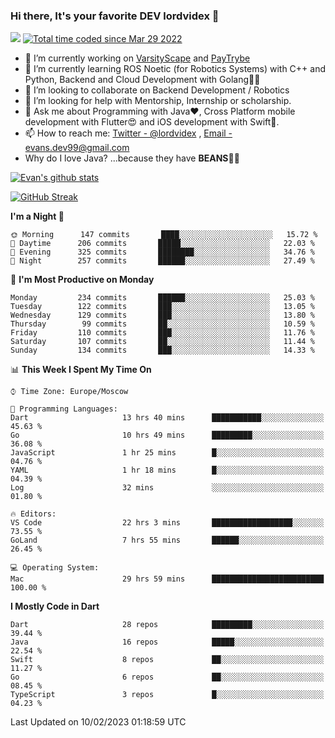 ### Hi there, It's your favorite DEV lordvidex 👋
<img src="https://komarev.com/ghpvc/?username=lordvidex&label=Views&color=blue&style=plastic" /> <a href="https://wakatime.com/@0e56db35-d16b-410a-acc0-4085055304bf"><img src="https://wakatime.com/badge/user/0e56db35-d16b-410a-acc0-4085055304bf.svg" alt="Total time coded since Mar 29 2022" /></a>

- 🔭 I’m currently working on [VarsityScape](https://varsityscape.com) and [PayTrybe](https://www.paytrybe.com)
- 🌱 I’m currently learning ROS Noetic (for Robotics Systems) with C++ and Python, Backend and Cloud Development with Golang🧙🏼
- 👯 I’m looking to collaborate on Backend Development / Robotics
- 🤔 I’m looking for help with Mentorship, Internship or scholarship.
- 💬 Ask me about Programming with Java❤️, Cross Platform mobile development with Flutter😍 and iOS development with Swift🚀.
- 📫 How to reach me: [Twitter - @lordvidex](https://twitter.com/lordvidex) , [Email - evans.dev99@gmail.com](mailto:evans.dev99@gmail.com?body=Hello%20Evans,)
- Why do I love Java? ...because they have **BEANS**🤤😋

<div>
<!-- <a href="https://github.com/lordvidex">
  <img src="https://github-readme-stats.vercel.app/api/top-langs/?username=lordvidex&theme=light" />
</a>    -->
<!-- [![Top Langs](https://github-readme-stats.vercel.app/api/top-langs/?username=lordvidex)](https://github.com/lordvidex/)  -->
<a href="https://github.com/lordvidex">
 <img src="https://github-readme-stats.vercel.app/api?username=lordvidex&show_icons=true&theme=light&line_height=27" alt="Evan's github stats"/>
</a>
</div>

[![GitHub Streak](https://github-readme-streak-stats.herokuapp.com?user=lordvidex&theme=github-dark&hide_border=true)](https://git.io/streak-stats)

<!--
  <a href="https://github.com/iampawan/FlutterExampleApps">
    <img align="center" src="https://github-readme-stats.vercel.app/api/pin/?username=iampawan&repo=FlutterExampleApps&theme=light" />

  </a>
  <a href="https://github.com/iampawan/VelocityX">
   <img align="center" src="https://github-readme-stats.vercel.app/api/pin/?username=iampawan&repo=VelocityX&theme=light" />
  </a>
-->
<!--START_SECTION:waka-->
**I'm a Night 🦉** 

```text
🌞 Morning      147 commits       ████░░░░░░░░░░░░░░░░░░░░░   15.72 % 
🌆 Daytime      206 commits       █████░░░░░░░░░░░░░░░░░░░░   22.03 % 
🌃 Evening      325 commits       ████████░░░░░░░░░░░░░░░░░   34.76 % 
🌙 Night        257 commits       ██████░░░░░░░░░░░░░░░░░░░   27.49 % 

```
📅 **I'm Most Productive on Monday** 

```text
Monday         234 commits       ██████░░░░░░░░░░░░░░░░░░░   25.03 % 
Tuesday        122 commits       ███░░░░░░░░░░░░░░░░░░░░░░   13.05 % 
Wednesday      129 commits       ███░░░░░░░░░░░░░░░░░░░░░░   13.80 % 
Thursday        99 commits       ██░░░░░░░░░░░░░░░░░░░░░░░   10.59 % 
Friday         110 commits       ███░░░░░░░░░░░░░░░░░░░░░░   11.76 % 
Saturday       107 commits       ██░░░░░░░░░░░░░░░░░░░░░░░   11.44 % 
Sunday         134 commits       ███░░░░░░░░░░░░░░░░░░░░░░   14.33 % 

```


📊 **This Week I Spent My Time On** 

```text
⌚︎ Time Zone: Europe/Moscow

💬 Programming Languages: 
Dart                     13 hrs 40 mins      ███████████░░░░░░░░░░░░░░   45.63 % 
Go                       10 hrs 49 mins      █████████░░░░░░░░░░░░░░░░   36.08 % 
JavaScript               1 hr 25 mins        █░░░░░░░░░░░░░░░░░░░░░░░░   04.76 % 
YAML                     1 hr 18 mins        █░░░░░░░░░░░░░░░░░░░░░░░░   04.39 % 
Log                      32 mins             ░░░░░░░░░░░░░░░░░░░░░░░░░   01.80 % 

🔥 Editors: 
VS Code                  22 hrs 3 mins       ██████████████████░░░░░░░   73.55 % 
GoLand                   7 hrs 55 mins       ██████░░░░░░░░░░░░░░░░░░░   26.45 % 

💻 Operating System: 
Mac                      29 hrs 59 mins      █████████████████████████   100.00 % 

```

**I Mostly Code in Dart** 

```text
Dart                     28 repos            █████████░░░░░░░░░░░░░░░░   39.44 % 
Java                     16 repos            █████░░░░░░░░░░░░░░░░░░░░   22.54 % 
Swift                    8 repos             ██░░░░░░░░░░░░░░░░░░░░░░░   11.27 % 
Go                       6 repos             ██░░░░░░░░░░░░░░░░░░░░░░░   08.45 % 
TypeScript               3 repos             █░░░░░░░░░░░░░░░░░░░░░░░░   04.23 % 

```



 Last Updated on 10/02/2023 01:18:59 UTC
<!--END_SECTION:waka-->
